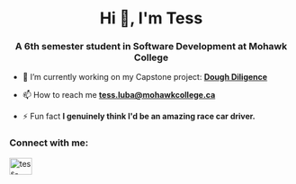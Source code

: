 <h1 align="center">Hi 👋, I'm Tess</h1>
<h3 align="center">A 6th semester student in Software Development at Mohawk College</h3>

- 🔭 I’m currently working on my Capstone project: **<a href="https://doughdiligence.ca/" target="blank">Dough Diligence</a>**

- 📫 How to reach me **tess.luba@mohawkcollege.ca**

- ⚡ Fun fact **I genuinely think I'd be an amazing race car driver.**


<h3 align="left">Connect with me:</h3>
<p align="left">
<a href="https://linkedin.com/in/tess-luba-90a33669" target="blank"><img align="center" src="https://raw.githubusercontent.com/rahuldkjain/github-profile-readme-generator/master/src/images/icons/Social/linked-in-alt.svg" alt="tess-luba-90a33669" height="30" width="40" /></a>
</p>

